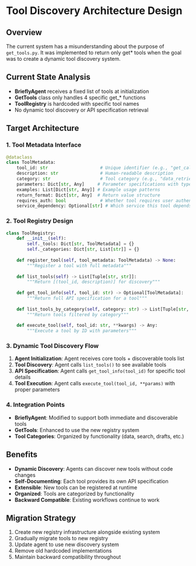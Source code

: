# Tool Discovery Architecture Design

## Overview
The current system has a misunderstanding about the purpose of `get_tools.py`. It was implemented to return only get* tools when the goal was to create a dynamic tool discovery system.

## Current State Analysis
- **BrieflyAgent** receives a fixed list of tools at initialization
- **GetTools** class only handles 4 specific get_* functions
- **ToolRegistry** is hardcoded with specific tool names
- No dynamic tool discovery or API specification retrieval

## Target Architecture

### 1. Tool Metadata Interface
```python
@dataclass
class ToolMetadata:
    tool_id: str                    # Unique identifier (e.g., "get_calendar_events")
    description: str                # Human-readable description
    category: str                   # Tool category (e.g., "data_retrieval", "draft_management")
    parameters: Dict[str, Any]     # Parameter specifications with types and descriptions
    examples: List[Dict[str, Any]] # Example usage patterns
    return_format: Dict[str, Any]  # Return value structure
    requires_auth: bool             # Whether tool requires user authentication
    service_dependency: Optional[str] # Which service this tool depends on
```

### 2. Tool Registry Design
```python
class ToolRegistry:
    def __init__(self):
        self._tools: Dict[str, ToolMetadata] = {}
        self._categories: Dict[str, List[str]] = {}
    
    def register_tool(self, tool_metadata: ToolMetadata) -> None:
        """Register a tool with full metadata"""
    
    def list_tools(self) -> List[Tuple[str, str]]:
        """Return [(tool_id, description)] for discovery"""
    
    def get_tool_info(self, tool_id: str) -> Optional[ToolMetadata]:
        """Return full API specification for a tool"""
    
    def list_tools_by_category(self, category: str) -> List[Tuple[str, str]]:
        """Return tools filtered by category"""
    
    def execute_tool(self, tool_id: str, **kwargs) -> Any:
        """Execute a tool by ID with parameters"""
```

### 3. Dynamic Tool Discovery Flow
1. **Agent Initialization**: Agent receives core tools + discoverable tools list
2. **Tool Discovery**: Agent calls `list_tools()` to see available tools
3. **API Specification**: Agent calls `get_tool_info(tool_id)` for specific tool details
4. **Tool Execution**: Agent calls `execute_tool(tool_id, **params)` with proper parameters

### 4. Integration Points
- **BrieflyAgent**: Modified to support both immediate and discoverable tools
- **GetTools**: Enhanced to use the new registry system
- **Tool Categories**: Organized by functionality (data, search, drafts, etc.)

## Benefits
- **Dynamic Discovery**: Agents can discover new tools without code changes
- **Self-Documenting**: Each tool provides its own API specification
- **Extensible**: New tools can be registered at runtime
- **Organized**: Tools are categorized by functionality
- **Backward Compatible**: Existing workflows continue to work

## Migration Strategy
1. Create new registry infrastructure alongside existing system
2. Gradually migrate tools to new registry
3. Update agent to use new discovery system
4. Remove old hardcoded implementations
5. Maintain backward compatibility throughout
